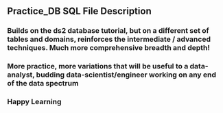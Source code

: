 ## Practice_DB SQL File Description

### Builds on the ds2 database tutorial, but on a different set of tables and domains, reinforces the intermediate / advanced techniques. Much more comprehensive breadth and depth!
### More practice, more variations that will be useful to a data-analyst, budding data-scientist/engineer working on any end of the data spectrum

### Happy Learning
